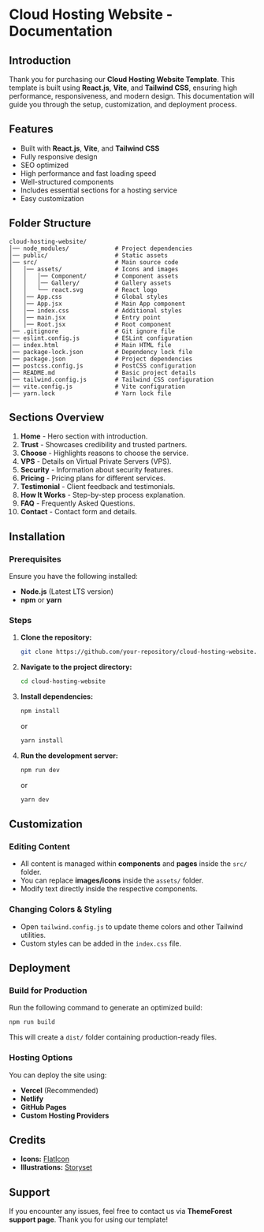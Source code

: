 # Cloud Hosting Website - Documentation

## Introduction
Thank you for purchasing our **Cloud Hosting Website Template**. This template is built using **React.js**, **Vite**, and **Tailwind CSS**, ensuring high performance, responsiveness, and modern design. This documentation will guide you through the setup, customization, and deployment process.

## Features
- Built with **React.js**, **Vite**, and **Tailwind CSS**
- Fully responsive design
- SEO optimized
- High performance and fast loading speed
- Well-structured components
- Includes essential sections for a hosting service
- Easy customization

## Folder Structure
```
cloud-hosting-website/
│── node_modules/             # Project dependencies
│── public/                   # Static assets
│── src/                      # Main source code
│   │── assets/               # Icons and images
│   │   │── Component/        # Component assets
│   │   │── Gallery/          # Gallery assets
│   │   └── react.svg         # React logo
│   │── App.css               # Global styles
│   │── App.jsx               # Main App component
│   │── index.css             # Additional styles
│   │── main.jsx              # Entry point
│   │── Root.jsx              # Root component
│── .gitignore                # Git ignore file
│── eslint.config.js          # ESLint configuration
│── index.html                # Main HTML file
│── package-lock.json         # Dependency lock file
│── package.json              # Project dependencies
│── postcss.config.js         # PostCSS configuration
│── README.md                 # Basic project details
│── tailwind.config.js        # Tailwind CSS configuration
│── vite.config.js            # Vite configuration
│── yarn.lock                 # Yarn lock file
```

## Sections Overview
1. **Home** - Hero section with introduction.
2. **Trust** - Showcases credibility and trusted partners.
3. **Choose** - Highlights reasons to choose the service.
4. **VPS** - Details on Virtual Private Servers (VPS).
5. **Security** - Information about security features.
6. **Pricing** - Pricing plans for different services.
7. **Testimonial** - Client feedback and testimonials.
8. **How It Works** - Step-by-step process explanation.
9. **FAQ** - Frequently Asked Questions.
10. **Contact** - Contact form and details.

## Installation
### Prerequisites
Ensure you have the following installed:
- **Node.js** (Latest LTS version)
- **npm** or **yarn**

### Steps
1. **Clone the repository:**
   ```sh
   git clone https://github.com/your-repository/cloud-hosting-website.git
   ```
2. **Navigate to the project directory:**
   ```sh
   cd cloud-hosting-website
   ```
3. **Install dependencies:**
   ```sh
   npm install  
   ```
   or
   ```sh
   yarn install
   ```
4. **Run the development server:**
   ```sh
   npm run dev  
   ```
   or
   ```sh
   yarn dev
   ```

## Customization
### Editing Content
- All content is managed within **components** and **pages** inside the `src/` folder.
- You can replace **images/icons** inside the `assets/` folder.
- Modify text directly inside the respective components.

### Changing Colors & Styling
- Open `tailwind.config.js` to update theme colors and other Tailwind utilities.
- Custom styles can be added in the `index.css` file.

## Deployment
### Build for Production
Run the following command to generate an optimized build:
```sh
npm run build
```
This will create a `dist/` folder containing production-ready files.

### Hosting Options
You can deploy the site using:
- **Vercel** (Recommended)
- **Netlify**
- **GitHub Pages**
- **Custom Hosting Providers**

## Credits
- **Icons:** [FlatIcon](https://www.flaticon.com/)
- **Illustrations:** [Storyset](https://storyset.com/)

## Support
If you encounter any issues, feel free to contact us via **ThemeForest support page**. Thank you for using our template!

